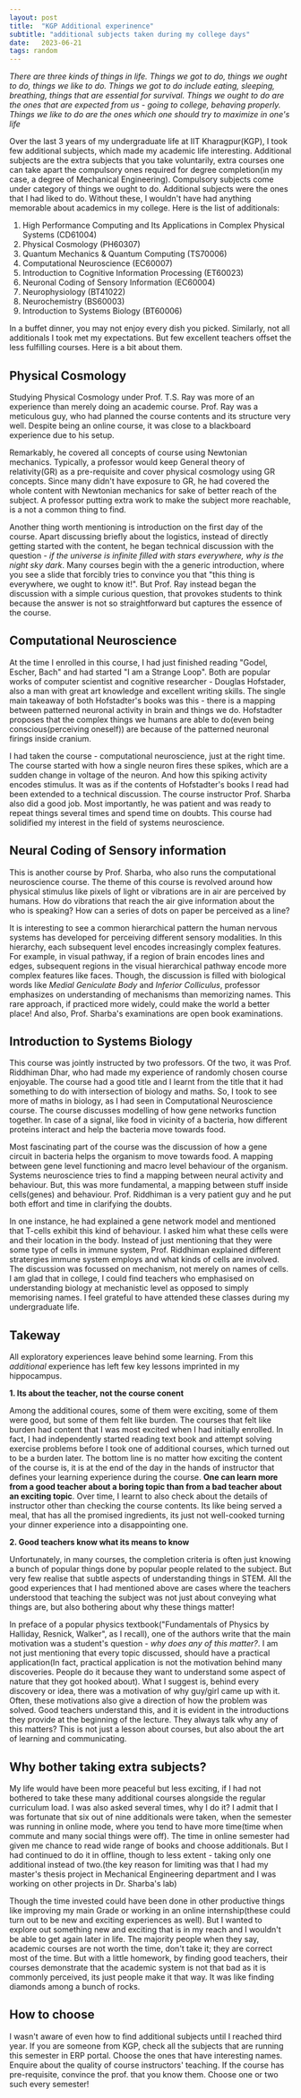 ```yaml
---
layout: post
title:  "KGP Additional experinence"
subtitle: "additional subjects taken during my college days"
date:   2023-06-21
tags: random
---
```


*There are three kinds of things in life. Things we got to do, things we ought to do, things we like to do. Things we got to do include eating, sleeping, breathing, things that are essential for survival. Things we ought to do are the ones that are expected from us - going to college, behaving properly. Things we like to do are the ones which one should try to maximize in one's life*

Over the last 3 years of my undergraduate life at IIT Kharagpur(KGP), I took few additional subjects, which made my academic life interesting. Additional subjects are the extra subjects that you take voluntarily, extra courses one can take apart the compulsory ones required for degree completion(in my case, a degree of Mechanical Engineering). Compulsory subjects come under category of things we ought to do. Additional subjects were the ones that I had liked to do. Without these, I wouldn't have had anything memorable about academics in my college. Here is the list of additionals:

1. High Performance Computing and Its Applications in Complex Physical Systems (CD61004)
2. Physical Cosmology (PH60307)
3. Quantum Mechanics & Quantum Computing (TS70006)
4. Computational Neuroscience (EC60007)
5. Introduction to Cognitive Information Processing (ET60023)
6. Neuronal Coding of Sensory Information (EC60004)
7. Neurophysiology (BT41022)
8. Neurochemistry (BS60003)
9. Introduction to Systems Biology (BT60006)

In a buffet dinner, you may not enjoy every dish you picked. Similarly, not all additionals I took met my expectations. But few excellent teachers offset the less fulfilling courses. Here is a bit about them.

## Physical Cosmology 

Studying Physical Cosmology under Prof. T.S. Ray was more of an experience than merely doing an academic course. Prof. Ray was a meticulous guy, who had planned the course contents and its structure very well. Despite being an online course, it was close to a blackboard experience due to his setup. 

Remarkably, he covered all concepts of course using Newtonian mechanics. Typically, a professor would keep General theory of relativity(GR) as a pre-requisite and cover physical cosmology using GR concepts. Since many didn't have exposure to GR, he had covered the whole content with Newtonian mechanics for sake of better reach of the subject. A professor putting extra work to make the subject more reachable, is a not a common thing to find. 

Another thing worth mentioning is introduction on the first day of the course. Apart discussing briefly about the logistics, instead of directly getting started with the content, he began technical discussion with the question - *if the universe is infinite filled with stars everywhere, why is the night sky dark*. Many courses begin with the a generic introduction, where you see a slide that forcibly tries to convince you that "this thing is everywhere, we ought to know it!".  But Prof. Ray instead began the discussion with a simple curious question, that provokes students to think because the answer is not so straightforward but captures the essence of the course.  

## Computational Neuroscience

At the time I enrolled in this course, I had just finished reading "Godel, Escher, Bach" and had started "I am a Strange Loop". Both are popular works of computer scientist and cognitive researcher - Douglas Hofstader, also a man with great art knowledge and excellent writing skills. The single main takeaway of both Hofstadter's books was this - there is a mapping between patterned neuronal activity in brain and things we do. Hofstadter proposes that the complex things we humans  are able to do(even being conscious(perceiving oneself)) are because of the patterned neuronal firings inside cranium.

I had taken the course - computational neuroscience, just at the right time. The course started with how a single neuron fires these spikes, which are a sudden change in voltage of the neuron. And how this spiking activity encodes stimulus. It was as if the contents of Hofstadter's books I read had been extended to a technical discussion. The course instructor Prof. Sharba also did a good job. Most importantly, he was patient and was ready to repeat things several times and spend time on doubts. This course had solidified my interest in the field of systems neuroscience.   

## Neural Coding of Sensory information

This is another course by Prof. Sharba, who also runs the computational neuroscience course. The theme of this course is revolved around how physical stimulus like pixels of light or vibrations are in air are perceived by humans. How do vibrations that reach the air give information about the who is speaking? How can a series of dots on paper be perceived as a line? 

It is interesting to see a common hierarchical pattern the human nervous systems has developed for perceiving different sensory modalities. In this hierarchy, each subsequent level encodes increasingly complex features. For example, in visual pathway, if a region of brain encodes lines and edges, subsequent regions in the visual hierarchical pathway encode more complex features like faces. Though, the discussion is filled with biological words like *Medial Geniculate Body* and *Inferior Colliculus*, professor emphasizes on understanding of mechanisms than memorizing names. This rare approach, if practiced more widely, could make the world a better place! And also, Prof. Sharba's examinations are open book examinations.

## Introduction to Systems Biology

This course was jointly instructed by two professors. Of the two, it was Prof. Riddhiman Dhar, who had made my experience of randomly chosen course enjoyable. The course had a good title and I learnt from the title that it had something to do with intersection of biology and maths. So, I took to see more of maths in biology, as I had seen in Computational Neuroscience course.  The course discusses modelling of how gene networks function together. In case of a signal, like food in vicinity of a bacteria, how different proteins interact and help the bacteria move towards food. 

Most fascinating part of the course was the discussion of how a gene circuit in bacteria helps the organism to move towards food. A mapping between gene level functioning and macro level behaviour of the organism. Systems neuroscience tries to find a mapping between neural activity and behaviour. But, this was more fundamental, a mapping between stuff inside cells(genes) and behaviour. Prof. Riddhiman is a very patient guy and he put both effort and time in clarifying the doubts. 

In one instance, he had explained a gene network model and mentioned that T-cells exhibit this kind of behaviour. I asked him what these cells were and their location in the body. Instead of just mentioning that they were some type of cells in immune system, Prof. Riddhiman explained different stratergies immune system employs and what kinds of cells are involved. The discussion was focussed on mechanism, not merely on names of cells. I am glad that in college, I could find teachers who emphasised on understanding biology at mechanistic level as opposed to simply memorising names.  I feel grateful to have attended these classes during my undergraduate life.

## Takeway

All exploratory experiences leave behind some learning. From this *additional* experience has left few key lessons imprinted in my hippocampus.

**1. Its about the teacher, not the course conent**

Among the additional coures, some of them were exciting, some of them were good, but some of them felt like burden. The courses that felt like burden had content that I was most excited when I had initially enrolled. In fact, I had independently started reading text book and attempt solving exercise problems before I took one of additional courses, which turned out to be a burden later. The bottom line is no matter how exciting the content of the course is, it is at the end of the day in the hands of instructor that defines your learning experience during the course. **One can learn more from a good teacher about a boring topic than from a bad teacher about an exciting topic**. Over time, I learnt to also check about the details of instructor other than checking the course contents. Its like being served a meal, that has all the promised ingredients, its just not well-cooked turning your dinner experience into a disappointing one. 

**2. Good teachers know what its means to know**

Unfortunately, in many courses, the completion criteria is often just knowing a bunch of popular things done by popular people related to the subject. But very few realise that subtle aspects of understanding things in STEM. All the good experiences that I had mentioned above are cases where the teachers understood that teaching the subject was not just about conveying what things are, but also bothering about why these things matter!

In preface of a popular physics textbook("Fundamentals of Physics by Halliday, Resnick, Walker", as I recall), one of the authors write that the main motivation was a student's question - *why does any of this matter?*. I am not just mentioning that every topic discussed, should have a practical application(In fact, practical application is not the motivation behind many discoveries. People do it because they want to understand some aspect of nature that they got hooked about). What I suggest is, behind every discovery or idea, there was a motivation of why guy/girl came up with it. Often, these motivations also give a direction of how the problem was solved. Good teachers understand this, and it is evident in the introductions they provide at the beginning of the lecture. They always talk why any of this matters? This is not just a lesson about courses, but also about the art of learning and communicating.   

## Why bother taking extra subjects?

My life would have been more peaceful but less exciting, if I had not bothered to take these many additional courses alongside the regular curriculum load. I was also asked several times, why I do it? I admit that I was fortunate that six out of nine additionals were taken, when the semester was running in online mode, where you tend to have more time(time when commute and many social things were off). The time in online semester had given me chance to read wide range of books and choose additionals. But I had continued to do it in offline, though to less extent - taking only one additional instead of two.(the key reason for limiting was that I had my master's thesis project in Mechanical Engineering department and I was working on other projects in Dr. Sharba's lab) 

Though the time invested could have been done in other productive things like improving my main Grade or working in an online internship(these could turn out to be new and exciting experiences as well). But I wanted to explore out something new and exciting that is in my reach and I wouldn't be able to get again later in life. The majority people when they say, academic courses are not worth the time, don't take it; they are correct most of the time. But with a little homework, by finding good teachers, their courses demonstrate that the academic system is not that bad as it is commonly perceived, its just people make it that way. It was like finding diamonds among a bunch of rocks.

## How to choose 

I wasn't aware of even how to find additional subjects until I reached third year. If you are someone from KGP,  check all the subjects that are running this semester in ERP portal. Choose the ones that have interesting names. Enquire about the quality of course instructors' teaching. If the course has pre-requisite, convince the prof. that you know them. Choose one or two such every semester! 

